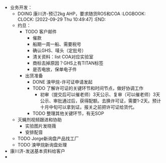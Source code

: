 - 业务开发：
	- DOING 康川济-预订2kg AHP，要求随货ROS和COA
	  :LOGBOOK:
	  CLOCK: [2022-09-29 Thu 10:49:47]
	  :END:
	- 约旦：
		- TODO 客户邮件
			- 催款
			- 船期一周一船、需要税号
			- 确认GHS、唛头（定批号）
			- 清关资料：list COA对应实验室
			- 商标去掉原因？GHS上有TITAN标签
			- 是否电放，保单电子件
		- 出货准备
			- DONE 溴甲烷-许可证申请发起
			- TODO 了解许可证的关键环节和时间节点，做好协调工作
				- 初审（提交后可以催老师）3天公示、复审（可以催老师）3天公示、审批通过后，获得配额。去换许可证，需要1-2天。预计十月中旬可以拿到证。报关之前把许可证给货代。
			- TODO 整理其他关键环节，有无SOP
	- 灭蝇剂视频跟进和协助
		- 实验图片发晓薇
		- 安排配音
	- TODO Jorge新询盘产品找工厂
	- TODO 溴甲烷新询盘处理
- 康川济-发送基本资料给客户
-